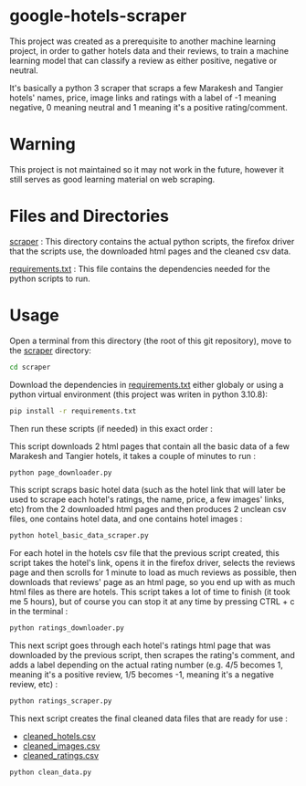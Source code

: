 # google-hotels-scraper
This project was created as a prerequisite to another machine learning project, in order to gather hotels data and their reviews, to train a machine learning model that can classify a review as either positive, negative or neutral.

It's basically a python 3 scraper that scraps a few Marakesh and Tangier hotels' names, price, image links and ratings with a label of -1 meaning negative, 0 meaning neutral and 1 meaning it's a positive rating/comment.

# Warning
This project is not maintained so it may not work in the future, however it still serves as good learning material on web scraping.

# Files and Directories
[scraper](https://github.com/techguyseli/google-hotels-scrapper/tree/main/scraper) : This directory contains the actual python scripts, the firefox driver that the scripts use, the downloaded html pages and the cleaned csv data.

[requirements.txt](https://github.com/techguyseli/google-hotels-scrapper/blob/main/requirements.txt) : This file contains the dependencies needed for the python scripts to run.

# Usage
Open a terminal from this directory (the root of this git repository), move to the [scraper](https://github.com/techguyseli/google-hotels-scrapper/tree/main/scraper) directory:
```bash
cd scraper

```

Download the dependencies in [requirements.txt](https://github.com/techguyseli/google-hotels-scrapper/blob/main/requirements.txt) either globaly or using a python virtual environment (this project was writen in python 3.10.8):
```bash
pip install -r requirements.txt
```

Then run these scripts (if needed) in this exact order :

This script downloads 2 html pages that contain all the basic data of a few Marakesh and Tangier hotels, it takes a couple of minutes to run :
```bash
python page_downloader.py 
```

This script scraps basic hotel data (such as the hotel link that will later be used to scrape each hotel's ratings, the name, price, a few images' links, etc) from the 2 downloaded html pages and then produces 2 unclean csv files, one contains hotel data, and one contains hotel images : 
```bash
python hotel_basic_data_scraper.py
```

For each hotel in the hotels csv file that the previous script created, this script takes the hotel's link, opens it in the firefox driver, selects the reviews page and then scrolls for 1 minute to load as much reviews as possible, then downloads that reviews' page as an html page, so you end up with as much html files as there are hotels.
This script takes a lot of time to finish (it took me 5 hours), but of course you can stop it at any time by pressing CTRL + c in the terminal :
```bash
python ratings_downloader.py
```

This next script goes through each hotel's ratings html page that was downloaded by the previous script, then scrapes the rating's comment, and adds a label depending on the actual rating number (e.g. 4/5 becomes 1, meaning it's a positive review, 1/5 becomes -1, meaning it's a negative review, etc) :
```bash
python ratings_scraper.py
```

This next script creates the final cleaned data files that are ready for use : 
- [cleaned_hotels.csv](https://github.com/techguyseli/google-hotels-scrapper/blob/main/scrapper/data/csv_data/cleaned_hotels.csv)
- [cleaned_images.csv](https://github.com/techguyseli/google-hotels-scrapper/blob/main/scrapper/data/csv_data/cleaned_images.csv)
- [cleaned_ratings.csv](https://github.com/techguyseli/google-hotels-scrapper/blob/main/scrapper/data/csv_data/cleaned_hotels.csv)
```bash
python clean_data.py
```


